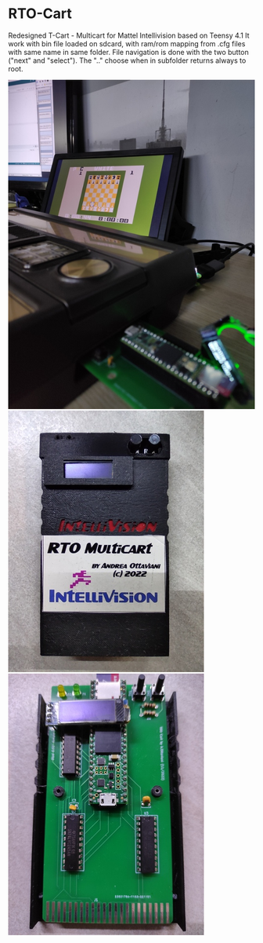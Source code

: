 # RTO-Cart
Redesigned T-Cart - Multicart for Mattel Intellivision based on Teensy 4.1
It work with bin file loaded on sdcard, with ram/rom mapping from .cfg files with same name in same folder.
File navigation is done with the two button ("next" and "select"). The ".." choose when in subfolder returns always to root.


![ScreenShot](https://raw.githubusercontent.com/aotta/RTO-Cart/main/rto_chess.jpg)
![ScreenShot](https://raw.githubusercontent.com/aotta/RTO-Cart/main/cart2.jpg)
![ScreenShot](https://raw.githubusercontent.com/aotta/RTO-Cart/main/rto_pcb.jpg)
